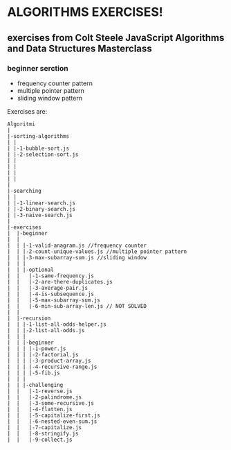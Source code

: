 # ALGORITHMS EXERCISES!
 exercises from Colt Steele JavaScript Algorithms and Data Structures Masterclass
---

### beginner serction

- frequency counter pattern
- multiple pointer pattern
- sliding window pattern
 
 Exercises are:

```
Algoritmi
|
|-sorting-algorithms
| |
| |-1-bubble-sort.js
| |-2-selection-sort.js
| |
| |
| |
| |
|
|-searching
| | 
| |-1-linear-search.js
| |-2-binary-search.js
| |-3-naive-search.js
|   
|-exercises
|  |-beginner
|  |
|  | |-1-valid-anagram.js //frequency counter
|  | |-2-count-unique-values.js //multiple pointer pattern
|  | |-3-max-subarray-sum.js //sliding window 
|  | |
|  | |-optional
|  |   |-1-same-frequency.js
|  |   |-2-are-there-duplicates.js
|  |   |-3-average-pair.js
|  |   |-4-is-subsequence.js
|  |   |-5-max-subarray-sum.js
|  |   |-6-min-sub-array-len.js // NOT SOLVED
|  |
|  |-recursion
|  | |-1-list-all-odds-helper.js
|  | |-2-list-all-odds.js
|  | |
|  | |-beginner
|  | | |-1-power.js
|  | | |-2-factorial.js
|  | | |-3-product-array.js
|  | | |-4-recursive-range.js
|  | | |-5-fib.js
|  | | 
|  | |-challenging
|  |   |-1-reverse.js
|  |   |-2-palindrome.js    
|  |   |-3-some-recursive.js    
|  |   |-4-flatten.js     
|  |   |-5-capitalize-first.js     
|  |   |-6-nested-even-sum.js     
|  |   |-7-capitalize.js     
|  |   |-8-stringify.js        
|  |   |-9-collect.js        
 
```

